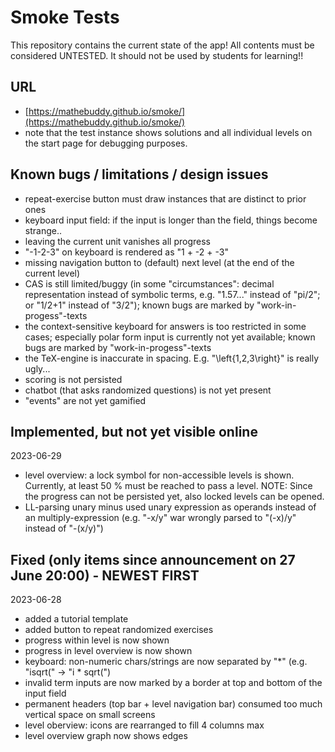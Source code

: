 # Smoke Tests

This repository contains the current state of the app! All contents must be considered UNTESTED. It should not be used by students for learning!!

## URL
- [https://mathebuddy.github.io/smoke/](https://mathebuddy.github.io/smoke/)
- note that the test instance shows solutions and all individual levels on the start page for debugging purposes.

## Known bugs / limitations / design issues
- repeat-exercise button must draw instances that are distinct to prior ones
- keyboard input field: if the input is longer than the field, things become strange..
- leaving the current unit vanishes all progress
- "-1-2-3" on keyboard is rendered as "1 + -2 + -3"
- missing navigation button to (default) next level (at the end of the current level)
- CAS is still limited/buggy (in some "circumstances": decimal representation instead of symbolic terms, e.g. "1.57..." instead of "pi/2"; or "1/2+1" instead of "3/2"); known bugs are marked by "work-in-progess"-texts
- the context-sensitive keyboard for answers is too restricted in some cases; especially polar form input is currently not yet available; known bugs are marked by "work-in-progess"-texts
- the TeX-engine is inaccurate in spacing. E.g. "\left{1,2,3\right}" is really ugly...
- scoring is not persisted
- chatbot (that asks randomized questions) is not yet present
- "events" are not yet gamified

## Implemented, but not yet visible online
2023-06-29
- level overview: a lock symbol for non-accessible levels is shown. Currently, at least 50 % must be reached to pass a level. NOTE: Since the progress can not be persisted yet, also locked levels can be opened.
- LL-parsing unary minus used unary expression as operands instead of an multiply-expression (e.g. "-x/y" war wrongly parsed to "(-x)/y" instead of "-(x/y)")

## Fixed (only items since announcement on 27 June 20:00) - NEWEST FIRST
2023-06-28
- added a tutorial template
- added button to repeat randomized exercises
- progress within level is now shown
- progress in level overview is now shown
- keyboard: non-numeric chars/strings are now separated by "*" (e.g. "isqrt(" -> "i * sqrt(")
- invalid term inputs are now marked by a border at top and bottom of the input field
- permanent headers (top bar + level navigation bar) consumed too much vertical space on small screens
- level oberview: icons are rearranged to fill 4 columns max
- level overview graph now shows edges

